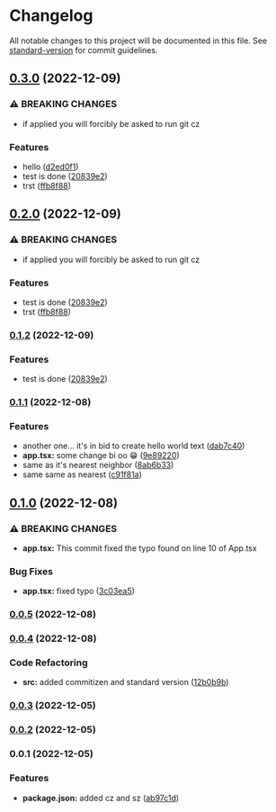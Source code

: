 # Changelog

All notable changes to this project will be documented in this file. See [standard-version](https://github.com/conventional-changelog/standard-version) for commit guidelines.

## [0.3.0](https://github.com/kwaoquaye/test-sv-cz-project/compare/v0.1.1...v0.3.0) (2022-12-09)


### ⚠ BREAKING CHANGES

* if applied you will forcibly be asked to run git cz

### Features

* hello ([d2ed0f1](https://github.com/kwaoquaye/test-sv-cz-project/commit/d2ed0f1c24d8db6abfaa66cd21bd1baaae75385d))
* test is done ([20839e2](https://github.com/kwaoquaye/test-sv-cz-project/commit/20839e25c1097b53aa72062b04fc78461af6aedb))
* trst ([ffb8f88](https://github.com/kwaoquaye/test-sv-cz-project/commit/ffb8f888f28359db784e3f185c717a5fbd2e0054))

## [0.2.0](https://github.com/kwaoquaye/test-sv-cz-project/compare/v0.1.1...v0.2.0) (2022-12-09)


### ⚠ BREAKING CHANGES

* if applied you will forcibly be asked to run git cz

### Features

* test is done ([20839e2](https://github.com/kwaoquaye/test-sv-cz-project/commit/20839e25c1097b53aa72062b04fc78461af6aedb))
* trst ([ffb8f88](https://github.com/kwaoquaye/test-sv-cz-project/commit/ffb8f888f28359db784e3f185c717a5fbd2e0054))

### [0.1.2](https://github.com/kwaoquaye/test-sv-cz-project/compare/v0.1.1...v0.1.2) (2022-12-09)


### Features

* test is done ([20839e2](https://github.com/kwaoquaye/test-sv-cz-project/commit/20839e25c1097b53aa72062b04fc78461af6aedb))

### [0.1.1](https://github.com/kwaoquaye/test-sv-cz-project/compare/v0.1.0...v0.1.1) (2022-12-08)


### Features

* another one... it's in bid to create hello world text ([dab7c40](https://github.com/kwaoquaye/test-sv-cz-project/commit/dab7c40d4961d85daaa6c317303237c815f5921c))
* **app.tsx:** some change bi oo 😁 ([9e89220](https://github.com/kwaoquaye/test-sv-cz-project/commit/9e8922049ca795dca528ee6a5dc004762894888f))
* same as it's nearest neighbor ([8ab6b33](https://github.com/kwaoquaye/test-sv-cz-project/commit/8ab6b338c7442afe115490cb1f95c64f1e7d107a))
* same same as nearest ([c91f81a](https://github.com/kwaoquaye/test-sv-cz-project/commit/c91f81af763e1a4e4602ca234aecb27422044fcf))

## [0.1.0](https://github.com/kwaoquaye/test-sv-cz-project/compare/v0.0.5...v0.1.0) (2022-12-08)


### ⚠ BREAKING CHANGES

* **app.tsx:** This commit fixed the typo found on line 10 of App.tsx

### Bug Fixes

* **app.tsx:** fixed typo ([3c03ea5](https://github.com/kwaoquaye/test-sv-cz-project/commit/3c03ea5b5e85590bdbf2a6e6df27e80675c7afa7))

### [0.0.5](https://github.com/kwaoquaye/test-sv-cz-project/compare/v0.0.4...v0.0.5) (2022-12-08)

### [0.0.4](https://github.com/kwaoquaye/test-sv-cz-project/compare/v0.0.3...v0.0.4) (2022-12-08)


### Code Refactoring

* **src:** added commitizen and standard version ([12b0b9b](https://github.com/kwaoquaye/test-sv-cz-project/commit/12b0b9b02d12b2a0abbe0b0082ccbf44b65d922f))

### [0.0.3](https://github.com/kwaoquaye/test-sv-cz-project/compare/v0.0.2...v0.0.3) (2022-12-05)

### [0.0.2](https://github.com/kwaoquaye/test-sv-cz-project/compare/v0.0.1...v0.0.2) (2022-12-05)

### 0.0.1 (2022-12-05)


### Features

* **package.json:** added cz and sz ([ab97c1d](https://github.com/kwaoquaye/test-sv-cz-project/commit/ab97c1d4b72e4efab18ebd97b2bf65bc9c792584))
